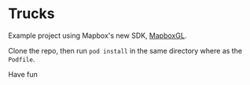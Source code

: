 Trucks
======

Example project using Mapbox's new SDK, [MapboxGL](https://www.mapbox.com/mapbox-gl-ios/).

Clone the repo, then run `pod install` in the same directory where as the `Podfile`.

Have fun
